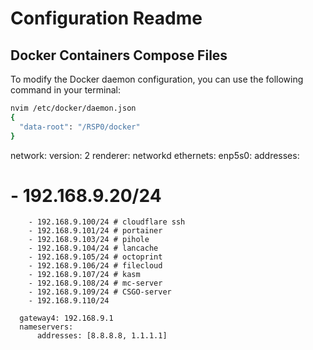 # Configuration Readme

## Docker Containers Compose Files

To modify the Docker daemon configuration, you can use the following command in your terminal:

```bash
nvim /etc/docker/daemon.json
{
  "data-root": "/RSP0/docker"
}
```

network:
  version: 2
  renderer: networkd
  ethernets:
    enp5s0:
      addresses:
#        - 192.168.9.20/24
        - 192.168.9.100/24 # cloudflare ssh
        - 192.168.9.101/24 # portainer
        - 192.168.9.103/24 # pihole
        - 192.168.9.104/24 # lancache
        - 192.168.9.105/24 # octoprint
        - 192.168.9.106/24 # filecloud
        - 192.168.9.107/24 # kasm
        - 192.168.9.108/24 # mc-server
        - 192.168.9.109/24 # CSGO-server
        - 192.168.9.110/24

      gateway4: 192.168.9.1
      nameservers:
          addresses: [8.8.8.8, 1.1.1.1]

